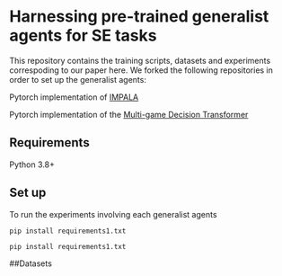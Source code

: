 # Harnessing pre-trained generalist agents for SE tasks
This repository contains the training scripts, datasets and experiments correspoding to our paper here. We forked the following repositories 
in order to set up the generalist agents:

Pytorch implementation of [IMPALA](https://github.com/facebookresearch/torchbeast.git)

Pytorch implementation of the [Multi-game Decision Transformer](https://github.com/etaoxing/multigame-dt.git)

## Requirements
Python 3.8+

## Set up
To run the experiments involving each generalist agents

`pip install requirements1.txt`

`pip install requirements1.txt`

##Datasets

